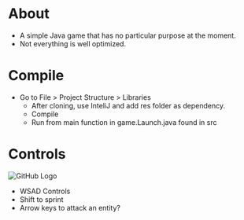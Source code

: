 # About
+ A simple Java game that has no particular purpose at the moment.
+ Not everything is well optimized.

# Compile
+ Go to File > Project Structure > Libraries
  + After cloning, use InteliJ and add res folder as dependency.
  + Compile 
  + Run from main function in game.Launch.java found in src
  
# Controls

![GitHub Logo](/images/logo.png)
+ WSAD Controls
+ Shift to sprint
+ Arrow keys to attack an entity?
